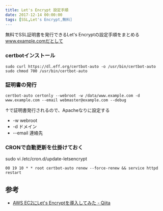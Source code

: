 ```yaml
---
title: Let's Encrypt 設定手順
date: 2017-12-14 00:00:00
tags: [SSL,Let's Encrypt,無料]
---
```


無料でSSL証明書を発行できるLet's Encryptの設定手順をまとめる  
www.example.comだとして

### certbotインストール

```
sudo curl https://dl.eff.org/certbot-auto -o /usr/bin/certbot-auto
sudo chmod 700 /usr/bin/certbot-auto
```

### 証明書の発行

```
certbot-auto certonly --webroot -w /data/www.example.com -d www.example.com --email webmaster@example.com --debug
```

↑で証明書発行されるので、Apacheなりに設定する

- -w webroot
- -d ドメイン
- --email 連絡先

### CRONで自動更新を仕掛けておく
sudo vi /etc/cron.d/update-letsencrypt

```
00 19 10 * * root certbot-auto renew --force-renew && service httpd restart
```

参考
---
- [AWS EC2にLet's Encryptを導入してみた - Qiita](https://qiita.com/MashMorgan/items/56498f276c54406b1928)